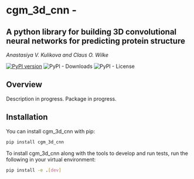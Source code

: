 # cgm_3d_cnn - 
## A python library for building 3D convolutional neural networks for predicting protein structure

*Anastasiya V. Kulikova and Claus O. Wilke*

[![PyPI version](https://badge.fury.io/py/cgm_3d_cnn.svg)](https://badge.fury.io/py/cgm_3d_cnn)
![PyPI - Downloads](https://img.shields.io/pypi/dm/cgm_3d_cnn)
![PyPI - License](https://img.shields.io/pypi/l/cgm_3d_cnn)

## Overview

Description in progress. Package in progress. 

## Installation

You can install cgm_3d_cnn with pip:
```bash
pip install cgm_3d_cnn
```
To install cgm_3d_cnn along with the tools to develop and run tests, run the following in your virtual environment:
```bash
pip install -e .[dev]
```